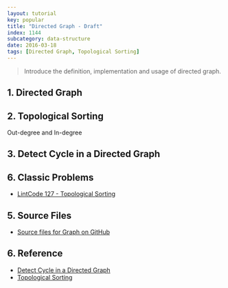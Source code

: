 ```yaml
---
layout: tutorial
key: popular
title: "Directed Graph - Draft"
index: 1144
subcategory: data-structure
date: 2016-03-18
tags: [Directed Graph, Topological Sorting]
---
```


> Introduce the definition, implementation and usage of directed graph.

## 1. Directed Graph

## 2. Topological Sorting
Out-degree and In-degree

## 3. Detect Cycle in a Directed Graph

## 6. Classic Problems
* [LintCode 127 - Topological Sorting](http://lintcode.com/problem/topological-sorting/)

## 5. Source Files
* [Source files for Graph on GitHub](https://github.com/jojozhuang/DataStructure/tree/master/Graph)

## 6. Reference
* [Detect Cycle in a Directed Graph](https://www.geeksforgeeks.org/?p=18516/)
* [Topological Sorting](https://www.geeksforgeeks.org/topological-sorting/)
